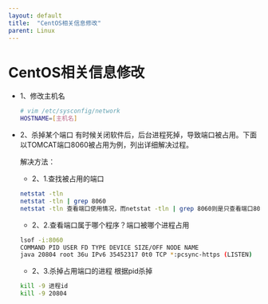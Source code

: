 ```yaml
---
layout: default
title:  "CentOS相关信息修改"
parent: Linux
---
```

# CentOS相关信息修改

- 1、修改主机名
	
	```bash
	# vim /etc/sysconfig/network
	HOSTNAME=[主机名]
	```
	

- 2、杀掉某个端口
	有时候关闭软件后，后台进程死掉，导致端口被占用。下面以TOMCAT端口8060被占用为例，列出详细解决过程。

	解决方法：

	- 2、1.查找被占用的端口

	```bash
	netstat -tln
	netstat -tln | grep 8060
	netstat -tln 查看端口使用情况，而netstat -tln | grep 8060则是只查看端口8060的使用情况
	```
	- 2、2.查看端口属于哪个程序？端口被哪个进程占用

	```bash
	lsof -i:8060
	COMMAND PID USER FD TYPE DEVICE SIZE/OFF NODE NAME
	java 20804 root 36u IPv6 35452317 0t0 TCP *:pcsync-https (LISTEN)
	```

	- 2、3.杀掉占用端口的进程 根据pid杀掉

	```bash
	kill -9 进程id
	kill -9 20804
	```




<div id="gitalk-container"></div>
<link rel="stylesheet" href="https://unpkg.com/gitalk/dist/gitalk.css">
<script src="https://unpkg.com/gitalk/dist/gitalk.min.js"></script>
<script type="text/javascript">
const gitalk = new Gitalk({
  clientID: 'c8000586a21c80291476',
  clientSecret: '043d2b75bd32c8d03f65d088bbd475c563a287f4',
  repo: 'imoowi.github.io',
  owner: 'imoowi',
  admin: ['imoowi'],
  distractionFreeMode: false,
  id: location.pathname   
});
gitalk.render('gitalk-container')
</script>